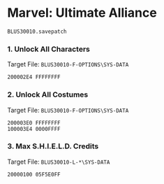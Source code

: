 #  Marvel: Ultimate Alliance 

`BLUS30010.savepatch`

### 1. Unlock All Characters

Target File: `BLUS30010-F-OPTIONS\SYS-DATA`

```
200002E4 FFFFFFFF
```

### 2. Unlock All Costumes

Target File: `BLUS30010-F-OPTIONS\SYS-DATA`

```
200003E0 FFFFFFFF
100003E4 0000FFFF
```

### 3. Max S.H.I.E.L.D. Credits

Target File: `BLUS30010-L-*\SYS-DATA`

```
20000100 05F5E0FF
```


